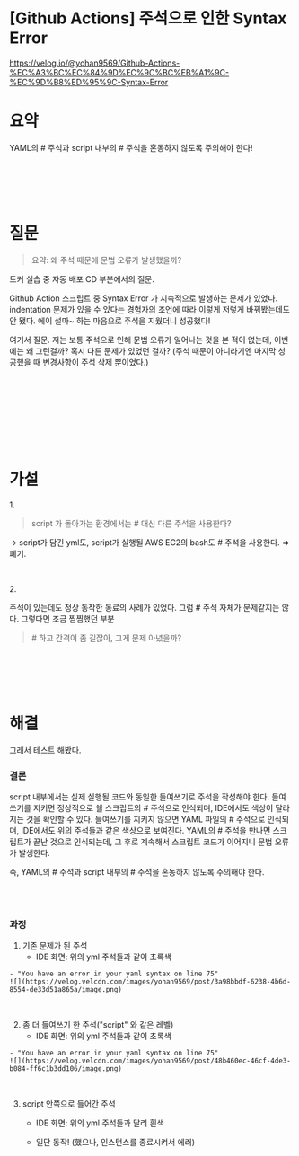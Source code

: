 # [Github Actions] 주석으로 인한 Syntax Error

https://velog.io/@yohan9569/Github-Actions-%EC%A3%BC%EC%84%9D%EC%9C%BC%EB%A1%9C-%EC%9D%B8%ED%95%9C-Syntax-Error

<h1 id="요약">요약</h1>
<p>YAML의 # 주석과 script 내부의 # 주석을 혼동하지 않도록 주의해야 한다!</p>
<p></br></br></br></br></p>
<h1 id="질문">질문</h1>
<blockquote>
<p>요약: 왜 주석 때문에 문법 오류가 발생했을까?</p>
</blockquote>
<p>도커 실습 중 자동 배포 CD 부분에서의 질문.</p>
<p>Github Action 스크립트 중 Syntax Error 가 지속적으로 발생하는 문제가 있었다.
indentation 문제가 있을 수 있다는 경험자의 조언에 따라 이렇게 저렇게 바꿔봤는데도 안 됐다.
에이 설마~ 하는 마음으로 주석을 지웠더니 성공했다!</p>
<p>여기서 질문. 
저는 보통 주석으로 인해 문법 오류가 일어나는 것을 본 적이 없는데, 이번에는 왜 그런걸까?
혹시 다른 문제가 있었던 걸까?
(주석 때문이 아니라기엔 마지막 성공했을 때 변경사항이 주석 삭제 뿐이었다.)</p>
<p><img src="https://velog.velcdn.com/images/yohan9569/post/86c48fe3-91fc-4b91-aa3b-da6f521cdf46/image.png" alt=""></p>
<p><img src="https://velog.velcdn.com/images/yohan9569/post/95826b54-b423-4c2d-bcab-4d0cc85ffe33/image.png" alt=""></p>
<p><img src="https://velog.velcdn.com/images/yohan9569/post/22655f7b-d308-4a21-88af-1814eb2cb974/image.png" alt=""></p>
<p><img src="https://velog.velcdn.com/images/yohan9569/post/ec5787e1-7ef7-4e99-92d1-0a1145736956/image.png" alt=""></p>
<p></br></br></br></br></p>
<h1 id="가설">가설</h1>
<p>1.</p>
<blockquote>
<p>script 가 돌아가는 환경에서는 # 대신 다른 주석을 사용한다?</p>
</blockquote>
<p>→ script가 담긴 yml도, script가 실행될 AWS EC2의 bash도 # 주석을 사용한다. 
⇒ 폐기.</p>
</br>


<p>2.</p>
<p>주석이 있는데도 정상 동작한 동료의 사례가 있었다.
그럼 # 주석 자체가 문제같지는 않다.
그렇다면 조금 찜찜했던 부분</p>
<blockquote>
<p># 하고 간격이 좀 길잖아, 그게 문제 아녔을까?</p>
</blockquote>
<p></br></br></br></br></p>
<h1 id="해결">해결</h1>
<p>그래서 테스트 해봤다.</p>
<h3 id="결론">결론</h3>
<p>script 내부에서는 실제 실행될 코드와 동일한 들여쓰기로 주석을 작성해야 한다.
들여쓰기를 지키면 정상적으로 쉘 스크립트의 # 주석으로 인식되며, IDE에서도 색상이 달라지는 것을 확인할 수 있다.
들여쓰기를 지키지 않으면 YAML 파일의 # 주석으로 인식되며, IDE에서도 위의 주석들과 같은 색상으로 보여진다. 
YAML의 # 주석을 만나면 스크립트가 끝난 것으로 인식되는데, 그 후로 계속해서 스크립트 코드가 이어지니 문법 오류가 발생한다.</p>
<p>즉, YAML의 # 주석과 script 내부의 # 주석을 혼동하지 않도록 주의해야 한다.</p>
<p></br></br></p>
<h3 id="과정">과정</h3>
<ol>
<li>기존 문제가 된 주석<ul>
<li>IDE 화면: 위의 yml 주석들과 같이 초록색
<img src="https://velog.velcdn.com/images/yohan9569/post/99e412ee-6241-45ce-b9ff-0b9dc58ce2d1/image.png" alt=""></li>
</ul>
</li>
</ol>
<pre><code>- &quot;You have an error in your yaml syntax on line 75&quot;
![](https://velog.velcdn.com/images/yohan9569/post/3a98bbdf-6238-4b6d-8554-de33d51a865a/image.png)</code></pre></br>


<ol start="2">
<li>좀 더 들여쓰기 한 주석(&quot;script&quot; 와 같은 레벨)<ul>
<li>IDE 화면: 위의 yml 주석들과 같이 초록색
<img src="https://velog.velcdn.com/images/yohan9569/post/5ee6826f-6297-458b-9579-5b62905007cd/image.png" alt=""></li>
</ul>
</li>
</ol>
<pre><code>- &quot;You have an error in your yaml syntax on line 75&quot;
![](https://velog.velcdn.com/images/yohan9569/post/48b460ec-46cf-4de3-b084-ff6c1b3dd106/image.png)</code></pre></br>

<ol start="3">
<li><p>script 안쪽으로 들어간 주석</p>
<ul>
<li><p>IDE 화면: 위의 yml 주석들과 달리 흰색
<img src="https://velog.velcdn.com/images/yohan9569/post/1444c38d-ef96-4c5d-b73a-cb1ef3205866/image.png" alt=""></p>
</li>
<li><p>일단 동작! (했으나, 인스턴스를 종료시켜서 에러)
<img src="https://velog.velcdn.com/images/yohan9569/post/a805dbeb-5588-4537-b566-10f9088eef86/image.png" alt=""></p>
</li>
</ul>
</li>
</ol>
